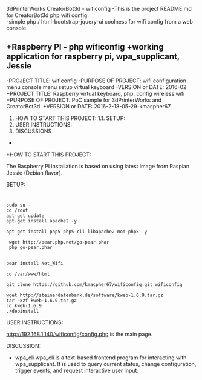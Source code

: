 3dPrinterWorks CreatorBot3d -   wificonfig 
 -This is the project README.md for CreatorBot3d php wifi config.  
 -simple php / html-bootstrap-jquery-ui coolness for wifi config from a web console.

 +Raspberry PI - php wificonfig 
 +working application for raspberry pi, wpa_supplicant, Jessie 
  ------------------------------------------------------------------------
  
 -PROJECT TITLE: wificonfig
 -PURPOSE OF PROJECT: wifi configuration menu console menu setup virtual keyboard
 -VERSION or DATE: 2016-02
 +PROJECT TITLE: Raspberry  virtual keyboard, php, config wireless wifi
 +PURPOSE OF PROJECT: PoC sample for 3dPrinterWorks and CreatorBot3d. 
 +VERSION or DATE: 2016-2-18-05-29-kmacpher67
1.  HOW TO START THIS PROJECT:
1.1.  SETUP:
2. USER INSTRUCTIONS:
3. DISCUSSIONS
 + 

*HOW TO START THIS PROJECT:

The Raspberry PI installation is based on using latest image from Raspian Jessie (Debian flavor). 

SETUP: 
#  
```
sudo su -     
cd /root
apt-get update
apt-get install apache2 -y

apt-get install php5 php5-cli libapache2-mod-php5 -y

 wget http://pear.php.net/go-pear.phar
 php go-pear.phar


pear install Net_Wifi      

cd /var/www/html 

git clone https://github.com/kmacpher67/wificonfig.git wificonfig

wget http://steinerdatenbank.de/software/kweb-1.6.9.tar.gz
tar -xzf kweb-1.6.9.tar.gz
cd kweb-1.6.9
./debinstall
```

USER INSTRUCTIONS:

http://192.168.1.140/wificonfig/config.php
is the main page. 


DISCUSSION: 

* wpa_cli
 wpa_cli is a text-based frontend program for interacting with wpa_supplicant. It is used to query current status, change configuration, trigger events,  and
       request interactive user input.

